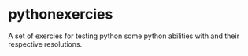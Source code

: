 # pythonexercies
A set of exercies for testing python some python abilities with and their respective resolutions.
